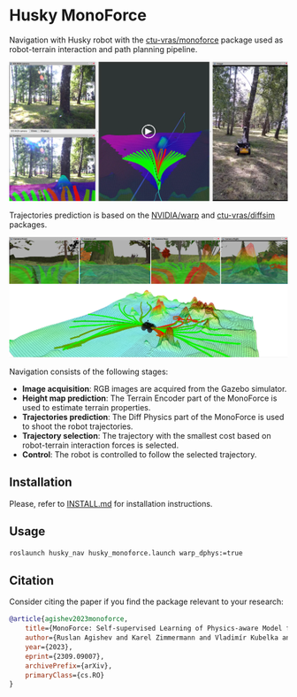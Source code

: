 # Husky MonoForce

Navigation with Husky robot with the
[ctu-vras/monoforce](https://github.com/ctu-vras/monoforce)
package used as robot-terrain interaction and path planning pipeline.

[//]: # (![]&#40;docs/imgs/forest_navigation_video_teaser.png&#41;)

<p align="center">
  <a href="https://drive.google.com/file/d/1mqKEh_3VHZo4kDcJXP572SD1BVw37hSf/view?usp=drive_link">
  <img src="docs/imgs/forest_navigation_video_teaser.png" alt="5 minute CVPR presentation video link">
  </a>
</p>

Trajectories prediction is based on the
[NVIDIA/warp](https://github.com/NVIDIA/warp) and
[ctu-vras/diffsim](https://github.com/ctu-vras/diffsim/)
packages.

![Husky in Gazebo](docs/imgs/cameras.png)
![Husky in Gazebo](docs/imgs/husky_monoforce.png)

Navigation consists of the following stages:
- **Image acquisition**: RGB images are acquired from the Gazebo simulator.
- **Height map prediction**: The Terrain Encoder part of the MonoForce is used to estimate terrain properties.
- **Trajectories prediction**: The Diff Physics part of the MonoForce is used to shoot the robot trajectories.
- **Trajectory selection**: The trajectory with the smallest cost based on robot-terrain interaction forces is selected.
- **Control**: The robot is controlled to follow the selected trajectory.

## Installation

Please, refer to [INSTALL.md](docs/INSTALL.md) for installation instructions.

## Usage

```bash
roslaunch husky_nav husky_monoforce.launch warp_dphys:=true
```

## Citation

Consider citing the paper if you find the package relevant to your research:

```bibtex
@article{agishev2023monoforce,
    title={MonoForce: Self-supervised Learning of Physics-aware Model for Predicting Robot-terrain Interaction},
    author={Ruslan Agishev and Karel Zimmermann and Vladimír Kubelka and Martin Pecka and Tomáš Svoboda},
    year={2023},
    eprint={2309.09007},
    archivePrefix={arXiv},
    primaryClass={cs.RO}
}
```
